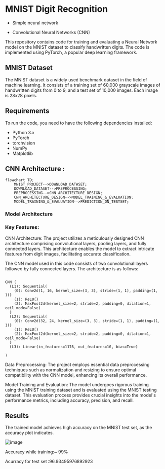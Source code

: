 # MNIST Digit Recognition 

- Simple neural network 

- Convolutional Neural Networks (CNN)

This repository contains code for training and evaluating a Neural Network  model on the MNIST dataset to classify handwritten digits. The code is implemented using PyTorch, a popular deep learning framework.

## MNIST Dataset

The MNIST dataset is a widely used benchmark dataset in the field of machine learning. It consists of a training set of 60,000 grayscale images of handwritten digits from 0 to 9, and a test set of 10,000 images. Each image is 28x28 pixels.

## Requirements

To run the code, you need to have the following dependencies installed:

- Python 3.x
- PyTorch
- torchvision
- NumPy
- Matplotlib

## CNN Architecture :

```mermaid
flowchart TD;
    MNIST_PROJECT-->DOWNLOAD_DATASET;
    DOWNLOAD_DATASET-->PREPROCESSING;
    PREPROCESSING-->CNN_ARCHITECTURE_DESIGN;
    CNN_ARCHITECTURE_DESIGN-->MODEL_TRAINING_&_EVALUATION;
    MODEL_TRAINING_&_EVALUATION-->PREDICTION_ON_TESTSET;    
```


### Model Architecture

### Key Features:

CNN Architecture: The project utilizes a meticulously designed CNN architecture comprising convolutional layers, pooling layers, and fully connected layers. This architecture enables the model to extract intricate features from digit images, facilitating accurate classification.

The CNN model used in this code consists of two convolutional layers followed by fully connected layers. The architecture is as follows:
```

CNN (
  (L1): Sequential(
    (0): Conv2d(1, 16, kernel_size=(3, 3), stride=(1, 1), padding=(1, 1))
    (1): ReLU()
    (2): MaxPool2d(kernel_size=2, stride=2, padding=0, dilation=1, ceil_mode=False)
  )
  (L2): Sequential(
    (0): Conv2d(32, 24, kernel_size=(3, 3), stride=(1, 1), padding=(1, 1))
    (1): ReLU()
    (2): MaxPool2d(kernel_size=2, stride=2, padding=0, dilation=1, ceil_mode=False)
  )
  (L3): Linear(in_features=1176, out_features=10, bias=True)
 
)

```



Data Preprocessing: The project employs essential data preprocessing techniques such as normalization and resizing to ensure optimal compatibility with the CNN model, enhancing its overall performance.


Model Training and Evaluation: The model undergoes rigorous training using the MNIST training dataset and is evaluated using the MNIST testing dataset. This evaluation process provides crucial insights into the model's performance metrics, including accuracy, precision, and recall.


## Results

The trained model achieves high accuracy on the MNIST test set, as the accuracy plot indicates.




![image](https://github.com/coderhetal/MNIST-Handwritten-digits-classification/assets/109482222/e820402d-eb25-4095-97d2-e4a8a378533b)





Accuracy while training:~ 99%


Acurracy for test set :96.93495976892923

